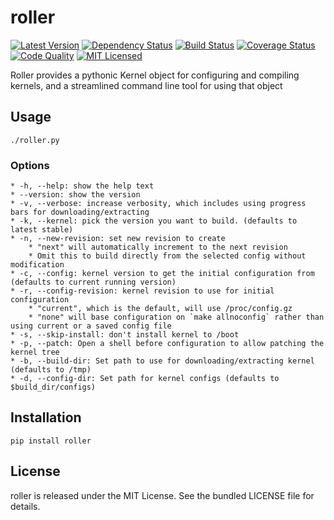 roller
=========

[![Latest Version](https://img.shields.io/pypi/v/roller.svg)](https://pypi.python.org/pypi/roller/)
[![Dependency Status](https://img.shields.io/gemnasium/akerl/roller.svg)](https://gemnasium.com/akerl/roller)
[![Build Status](https://img.shields.io/circleci/project/akerl/roller/master.svg)](https://circleci.com/gh/akerl/roller)
[![Coverage Status](https://img.shields.io/codecov/c/github/akerl/roller.svg)](https://codecov.io/github/akerl/roller)
[![Code Quality](https://img.shields.io/codacy/b324f431700a4d41a70f5b7cf23c625f.svg)](https://www.codacy.com/app/akerl/roller)
[![MIT Licensed](https://img.shields.io/badge/license-MIT-green.svg)](https://tldrlegal.com/license/mit-license)

Roller provides a pythonic Kernel object for configuring and compiling kernels, and a streamlined command line tool for using that object

## Usage

    ./roller.py

### Options
    * -h, --help: show the help text
    * --version: show the version
    * -v, --verbose: increase verbosity, which includes using progress bars for downloading/extracting
    * -k, --kernel: pick the version you want to build. (defaults to latest stable)
    * -n, --new-revision: set new revision to create
        * "next" will automatically increment to the next revision
        * Omit this to build directly from the selected config without modification
    * -c, --config: kernel version to get the initial configuration from (defaults to current running version)
    * -r, --config-revision: kernel revision to use for initial configuration
        * "current", which is the default, will use /proc/config.gz
        * "none" will base configuration on `make allnoconfig` rather than using current or a saved config file
    * -s, --skip-install: don't install kernel to /boot
    * -p, --patch: Open a shell before configuration to allow patching the kernel tree
    * -b, --build-dir: Set path to use for downloading/extracting kernel (defaults to /tmp)
    * -d, --config-dir: Set path for kernel configs (defaults to $build_dir/configs)

## Installation

    pip install roller

## License

roller is released under the MIT License. See the bundled LICENSE file for details.

